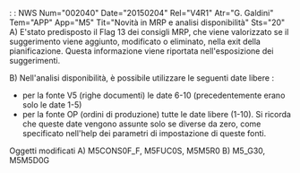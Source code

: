  :  : NWS Num="002040" Date="20150204" Rel="V4R1" Atr="G. Galdini" Tem="APP" App="M5" Tit="Novità in MRP e analisi disponibilità" Sts="20"
A)
E'stato predisposto il Flag 13 dei consigli MRP, che viene valorizzato se il suggerimento viene aggiunto, modificato o eliminato, nella exit della pianificazione.
Questa informazione viene riportata nell'esposizione dei suggerimenti.

B)
Nell'analisi disponibilità, è possibile utilizzare le seguenti date libere : 
- per la fonte V5 (righe documenti) le date 6-10 (precedentemente erano solo le date 1-5)
- per la fonte OP (ordini di produzione) tutte le date libere (1-10).
Si ricorda che queste date vengono assunte solo se diverse da zero, come specificato nell'help dei parametri di impostazione di queste fonti.

Oggetti modificati
A) M5CONS0F_F, M5FUC0S, M5M5R0
B) M5_G30, M5M5D0G
